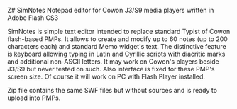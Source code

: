Z# SimNotes
Notepad editor for Cowon J3/S9 media players written in Adobe Flash CS3

SimNotes is simple text editor intended to replace standard Typist of Cowon flash-based PMPs.
It allows to create and modify up to 60 notes (up to 200 characters each) and standard Memo widget's text.
The distinctive feature is keyboard allowing typing in Latin and Cyrillic scripts with diacritic marks and additional non-ASCII letters.
It may work on Cowon's players beside J3/S9 but never tested on such. Also interface is fixed for these PMP's screen size. Of course it will work on PC with Flash Player installed.

Zip file contains the same SWF files but without sources and is ready to upload into PMPs.
